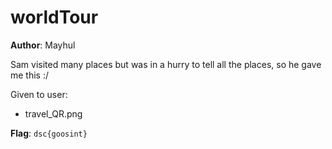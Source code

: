 # worldTour

**Author**: Mayhul

Sam visited many places but was in a hurry to tell all the places, so he gave me this :/

Given to user:
- travel_QR.png

**Flag**: `dsc{goosint}`


